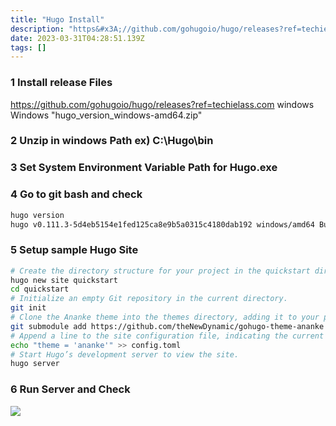 ```yaml
---
title: "Hugo Install"
description: "https&#x3A;//github.com/gohugoio/hugo/releases?ref=techielass.comwindowsWindows"hugo_version_windows-amd64.zip""
date: 2023-03-31T04:28:51.139Z
tags: []
---
```



### 1 Install release Files
https://github.com/gohugoio/hugo/releases?ref=techielass.com
windows
Windows
"hugo_version_windows-amd64.zip"

### 2 Unzip in windows Path ex) C:\Hugo\bin

### 3 Set System Environment Variable Path for Hugo.exe

### 4 Go to git bash and check
```bash
hugo version
hugo v0.111.3-5d4eb5154e1fed125ca8e9b5a0315c4180dab192 windows/amd64 BuildDate=2023-03-12T11:40:50Z VendorInfo=gohugoio
```

### 5 Setup sample Hugo Site
```bash
# Create the directory structure for your project in the quickstart directory.
hugo new site quickstart
cd quickstart
# Initialize an empty Git repository in the current directory.
git init
# Clone the Ananke theme into the themes directory, adding it to your project as a Git submodule.
git submodule add https://github.com/theNewDynamic/gohugo-theme-ananke themes/ananke
# Append a line to the site configuration file, indicating the current theme.
echo "theme = 'ananke'" >> config.toml
# Start Hugo’s development server to view the site.
hugo server
```
### 6 Run Server and Check
![](/images/d3dc20cb-3099-4d5e-942f-cdaef934d950-image.png)

